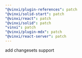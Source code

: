 ```yaml
---
"@vinxi/plugin-references": patch
"@vinxi/solid-start": patch
"@vinxi/react": patch
"@vinxi/solid": patch
"vinxi": patch
"@vinxi/plugin-mdx": patch
"@vinxi/react-server": patch
---
```


add changesets support
